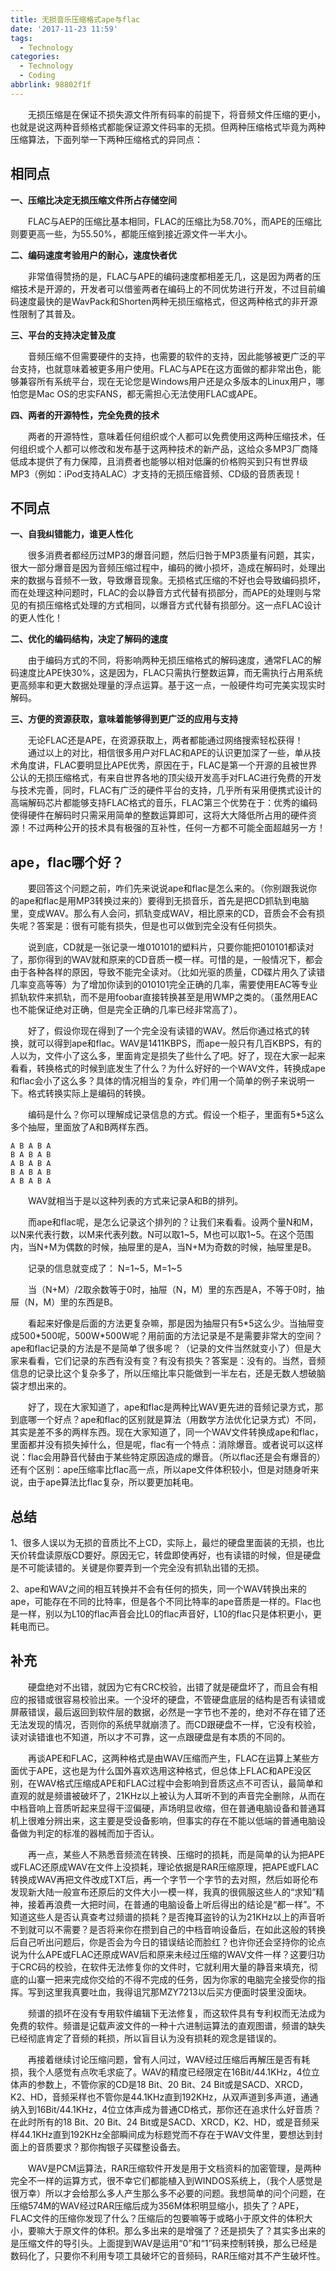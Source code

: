 ```yaml
---
title: 无损音乐压缩格式ape与flac
date: '2017-11-23 11:59'
tags:
  - Technology
categories:
  - Technology
  - Coding
abbrlink: 98802f1f
---
```

　　无损压缩是在保证不损失源文件所有码率的前提下，将音频文件压缩的更小，也就是说这两种音频格式都能保证源文件码率的无损。但两种压缩格式毕竟为两种压缩算法，下面列举一下两种压缩格式的异同点：

## 相同点

**一、压缩比决定无损压缩文件所占存储空间**

　　FLAC与AEP的压缩比基本相同，FLAC的压缩比为58.70%，而APE的压缩比则要更高一些，为55.50%，都能压缩到接近源文件一半大小。

**二、编码速度考验用户的耐心，速度快者优**

　　非常值得赞扬的是，FLAC与APE的编码速度都相差无几，这是因为两者的压缩技术是开源的，开发者可以借鉴两者在编码上的不同优势进行开发，不过目前编码速度最快的是WavPack和Shorten两种无损压缩格式，但这两种格式的非开源性限制了其普及。

**三、平台的支持决定普及度**

　　音频压缩不但需要硬件的支持，也需要的软件的支持，因此能够被更广泛的平台支持，也就意味着被更多用户使用。FLAC与APE在这方面做的都非常出色，能够兼容所有系统平台，现在无论您是Windows用户还是众多版本的Linux用户，哪怕您是Mac OS的忠实FANS，都无需担心无法使用FLAC或APE。

**四、两者的开源特性，完全免费的技术**

　　两者的开源特性，意味着任何组织或个人都可以免费使用这两种压缩技术，任何组织或个人都可以修改和发布基于这两种技术的新产品，这给众多MP3厂商降低成本提供了有力保障，且消费者也能够以相对低廉的价格购买到只有世界级MP3（例如：iPod支持ALAC）才支持的无损压缩音频、CD级的音质表现！

## 不同点
**一、自我纠错能力，谁更人性化**

　　很多消费者都经历过MP3的爆音问题，然后归咎于MP3质量有问题，其实，很大一部分爆音是因为音频压缩过程中，编码的微小损坏，造成在解码时，处理出来的数据与音频不一致，导致爆音现象。无损格式压缩的不好也会导致编码损坏，而在处理这种问题时，FLAC的会以静音方式代替有损部分，而APE的处理则与常见的有损压缩格式处理的方式相同，以爆音方式代替有损部分。这一点FLAC设计的更人性化！

**二、优化的编码结构，决定了解码的速度**

　　由于编码方式的不同，将影响两种无损压缩格式的解码速度，通常FLAC的解码速度比APE快30%，这是因为，FLAC只需执行整数运算，而无需执行占用系统更高频率和更大数据处理量的浮点运算。基于这一点，一般硬件均可完美实现实时解码。

**三、方便的资源获取，意味着能够得到更广泛的应用与支持**

　　无论FLAC还是APE，在资源获取上，两者都能通过网络搜索轻松获得！ 
　　通过以上的对比，相信很多用户对FLAC和APE的认识更加深了一些，单从技术角度讲，FLAC要明显比APE优秀，原因在于，FLAC是第一个开源的且被世界公认的无损压缩格式，有来自世界各地的顶尖级开发高手对FLAC进行免费的开发与技术完善，同时，FLAC有广泛的硬件平台的支持，几乎所有采用便携式设计的高端解码芯片都能够支持FLAC格式的音乐，FLAC第三个优势在于：优秀的编码使得硬件在解码时只需采用简单的整数运算即可，这将大大降低所占用的硬件资源！不过两种公开的技术具有极强的互补性，任何一方都不可能全面超越另一方！

## ape，flac哪个好？

　　要回答这个问题之前，咋们先来说说ape和flac是怎么来的。（你别跟我说你的ape和flac是用MP3转换过来的）要得到无损音乐，首先是把CD抓轨到电脑里，变成WAV。那么有人会问，抓轨变成WAV，相比原来的CD，音质会不会有损失呢？答案是：很有可能有损失，但是也可以做到完全没有任何损失。

　　说到底，CD就是一张记录一堆010101的塑料片，只要你能把010101都读对了，那你得到的WAV就和原来的CD音质一模一样。可惜的是，一般情况下，都会由于各种各样的原因，导致不能完全读对。（比如光驱的质量，CD碟片用久了读错几率变高等等）为了增加你读到的010101完全正确的几率，需要使用EAC等专业抓轨软件来抓轨，而不是用foobar直接转换甚至是用WMP之类的。（虽然用EAC也不能保证绝对正确，但是完全正确的几率已经非常高了）。

　　好了，假设你现在得到了一个完全没有读错的WAV。然后你通过格式的转换，就可以得到ape和flac。WAV是1411KBPS，而ape一般只有几百KBPS，有的人以为，文件小了这么多，里面肯定是损失了些什么了吧。好了，现在大家一起来看看，转换格式的时候到底发生了什么？为什么好好的一个WAV文件，转换成ape和flac会小了这么多？具体的情况相当的复杂，咋们用一个简单的例子来说明一下。格式转换实际上是编码的转换。

　　编码是什么？你可以理解成记录信息的方式。假设一个柜子，里面有5*5这么多个抽屉，里面放了A和B两样东西。
```
A B A B A
B A B A B
A B A B A
B A B A B
A B A B A
```

　　WAV就相当于是以这种列表的方式来记录A和B的排列。

　　而ape和flac呢，是怎么记录这个排列的？让我们来看看。设两个量N和M，以N来代表行数，以M来代表列数。N可以取1~5，M也可以取1~5。在这个范围内，当N+M为偶数的时候，抽屉里的是A，当N+M为奇数的时候，抽屉里是B。

　　记录的信息就变成了： N=1~5，M=1~5

　　当（N+M）/2取余数等于0时，抽屉（N，M）里的东西是A，不等于0时，抽屉（N，M）里的东西是B。

　　看起来好像是后面的方法更复杂嘛，那是因为抽屉只有5\*5这么少。当抽屉变成500\*500呢，500W\*500W呢？用前面的方法记录是不是需要非常大的空间？ape和flac记录的方法是不是简单了很多呢？（记录的文件当然就变小了）但是大家来看看，它们记录的东西有没有变？有没有损失？答案是：没有的。当然，音频信息的记录比这个复杂多了，所以压缩比率只能做到一半左右，还是无数人想破脑袋才想出来的。 

　　好了，现在大家知道了，ape和flac是两种比WAV更先进的音频记录方式，那到底哪一个好点？ape和flac的区别就是算法（用数学方法优化记录方式）不同，其实是差不多的两样东西。现在大家知道了，同一个WAV文件转换成ape和flac，里面都并没有损失掉什么，但是呢，flac有一个特点：消除爆音。或者说可以这样说：flac会用静音代替由于某些特定原因造成的爆音。（所以flac还是会有爆音的）还有个区别：ape压缩率比flac高一点，所以ape文件体积较小，但是对随身听来说，由于ape算法比flac复杂，所以要更加耗电。

## 总结

1、很多人误以为无损的音质比不上CD，实际上，最烂的硬盘里面装的无损，也比天价转盘读原版CD要好。原因无它，转盘即使再好，也有读错的时候，但是硬盘是不可能读错的。关键是你要弄到一个完全没有抓轨出错的无损。

2、ape和WAV之间的相互转换并不会有任何的损失，同一个WAV转换出来的ape，可能存在不同的比特率，但是各个不同比特率的ape音质是一样的。Flac也是一样，别以为L10的flac声音会比L0的flac声音好，L10的flac只是体积更小，更耗电而已。

## 补充
　　硬盘绝对不出错，就因为它有CRC校验，出错了就是硬盘坏了，而且会有相应的报错或很容易校验出来。一个没坏的硬盘，不管硬盘底层的结构是否有读错或屏蔽错误，最后返回到软件层的数据，必然是一字节也不差的，绝对不存在错了还无法发现的情况，否则你的系统早就崩溃了。而CD跟硬盘不一样，它没有校验，读对读错谁也不知道，所以才不可靠，这一点跟硬盘是有本质的不同的。

　　再谈APE和FLAC，这两种格式是由WAV压缩而产生，FLAC在运算上某些方面优于APE，这也是为什么国外喜欢选用这种格式，但总体上FLAC和APE没区别，在WAV格式压缩成APE和FLAC过程中会影响到音质这点不可否认，最简单和直观的就是频谱被破坏了，21KHz以上被认为人耳听不到的声音完全删除，从而在中档音响上音质听起来显得干涩偏硬，声场明显收缩，但在普通电脑设备和普通耳机上很难分辨出来，这主要是受设备影响，但事实的存在不能以低端的普通电脑设备做为判定的标准的器械而加于否认。

　　再一点，某些人不熟悉音频流在转换、压缩时的损耗，而是简单的认为把APE或FLAC还原成WAV在文件上没损耗，理论依据是RAR压缩原理，把APE或FLAC转换成WAV再把文件改成TXT后，再一个字节一个字节的去对照，然后如哥伦布发现新大陆一般宣布还原后的文件大小一模一样，我真的很佩服这些人的“求知”精神，接着再浪费一大把时间，在普通的电脑设备上听后得出的结论是“都一样”。不知道这些人是否认真查考过频谱的损耗？是否掩耳盗铃的认为21KHz以上的声音听不到就可以不需要？是否将来你在攒到自己的中档音响设备后，在如此这般的转换后自己听出问题后，你是否会为今日的错误结论而脸红？也许你还会坚持你的论点说为什么APE或FLAC还原成WAV后和原来未经过压缩的WAV文件一样？这要归功于CRC码的校验，在软件无法修复你的文件时，它就利用大量的静音来填充，彻底的山寨一把来完成你交给的不得不完成的任务，因为你家的电脑完全接受你的指挥。写到这里我真要吐血，我得诅咒那MZY7213以后买方便面时袋里没面块。

　　频谱的损坏在没有专用软件编辑下无法修复，而这软件具有专利权而无法成为免费的软件。频谱是记载声波文件的一种十六进制运算法的直观图谱，频谱的缺失已经彻底肯定了音频的耗损，所以盲目认为没有损耗的观念是错误的。

　　再接着继续讨论压缩问题，曾有人问过，WAV经过压缩后再解压是否有耗损，我个人感觉有点吹毛求疵了。WAV的精度已经限定在16Bit/44.1KHz，4位立体声的参数上，不管你家的CD是18 Bit、20 Bit、24 Bit或是SACD、XRCD，K2、HD，音频采样也不管你是44.1KHz直到192KHz，从双声道到多声道，通通纳入到16Bit/44.1KHz，4位立体声成为普通CD格式，那你还在追求什么好音质？在此时所有的18 Bit、20 Bit、24 Bit或是SACD、XRCD，K2、HD，或是音频采样44.1KHz直到192KHz全部瞬间成为标题党而不存在于WAV文件里，要想达到封面上的音质要求？那你掏银子买碟整设备去。 

　　WAV是PCM运算法，RAR压缩软件开发是用于文档资料的加密管理，是两种完全不一样的运算方式，很不幸它们都能植入到WINDOS系统上，（我个人感觉是很万幸）所以才会给那么多人产生那么多不必要的问题。我想简单的问个问题，在压缩574M的WAV经过RAR压缩后成为356M体积明显缩小，损失了？APE，FLAC文件的压缩你发现了什么？压缩后的包要嘛等于或略小于原文件的体积大小，要嘛大于原文件的体积。那么多出来的是增强了？还是损失了？其实多出来的是压缩文件的导引头。上面提到WAV是运用“0”和“1”码来控制转换，那么已经是数码化了，只要你不利用专项工具破坏它的音频码，RAR压缩对其不产生破坏性。
